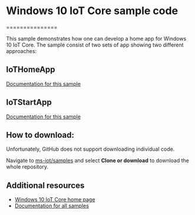 # Windows 10 IoT Core sample code
===============

This sample demonstrates how one can develop a home app for Windows 10 IoT Core. 
The sample consist of two sets of app showing two different approaches:

## IoTHomeApp
[Documentation for this sample](https://developer.microsoft.com/en-us/windows/iot/samples/iothomeapp)

## IoTStartApp
[Documentation for this sample](https://developer.microsoft.com/en-us/windows/iot/samples/iotstartapp)

## How to download:

Unfortunately, GitHub does not support downloading individual code.

Navigate to [ms-iot/samples](https://github.com/ms-iot/samples) and select **Clone or download** to download the whole repository.

## Additional resources
* [Windows 10 IoT Core home page](https://developer.microsoft.com/en-us/windows/iot/)
* [Documentation for all samples](https://developer.microsoft.com/en-us/windows/iot/samples)
